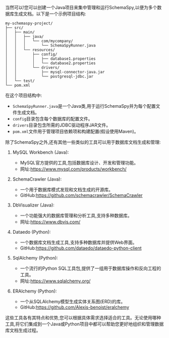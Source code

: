当然可以!您可以创建一个Java项目来集中管理和运行SchemaSpy,以便为多个数据库生成文档。以下是一个示例项目结构:

```
my-schemaspy-project/
├── src/
│   ├── main/
│   │   ├── java/
│   │   │   └── com/mycompany/
│   │   │       └── SchemaSpyRunner.java
│   │   └── resources/
│   │       ├── config/
│   │       │   ├── database1.properties
│   │       │   └── database2.properties
│   │       └── drivers/
│   │           ├── mysql-connector-java.jar
│   │           └── postgresql-jdbc.jar
│   └── test/
└── pom.xml
```

在这个项目结构中:
- `SchemaSpyRunner.java`是一个Java类,用于运行SchemaSpy并为每个配置文件生成文档。
- `config`目录包含每个数据库的配置文件。
- `drivers`目录包含所需的JDBC驱动程序JAR文件。
- `pom.xml`文件用于管理项目依赖项和构建配置(假设使用Maven)。

除了SchemaSpy之外,还有其他一些类似的工具可以用于数据库文档生成和管理:

1. MySQL Workbench (Java):
   - MySQL官方提供的工具,包括数据库设计、开发和管理功能。
   - 网址:https://www.mysql.com/products/workbench/

2. SchemaCrawler (Java):
   - 一个用于数据库模式发现和文档生成的开源库。
   - GitHub:https://github.com/schemacrawler/SchemaCrawler

3. DbVisualizer (Java):
   - 一个功能强大的数据库管理和分析工具,支持多种数据库。
   - 网址:https://www.dbvis.com/

4. Dataedo (Python):
   - 一个数据库文档生成工具,支持多种数据库并提供Web界面。
   - GitHub:https://github.com/dataedo/dataedo-python-client

5. SqlAlchemy (Python):
   - 一个流行的Python SQL工具包,提供了一组用于数据库操作和反向工程的工具。
   - 网址:https://www.sqlalchemy.org/

6. ERAlchemy (Python):
   - 一个从SQLAlchemy模型生成实体关系图(ERD)的库。
   - GitHub:https://github.com/Alexis-benoist/eralchemy

这些工具各有其特点和优势,您可以根据具体需求选择适合的工具。无论使用哪种工具,将它们集成到一个Java或Python项目中都可以帮助您更好地组织和管理数据库文档生成过程。
